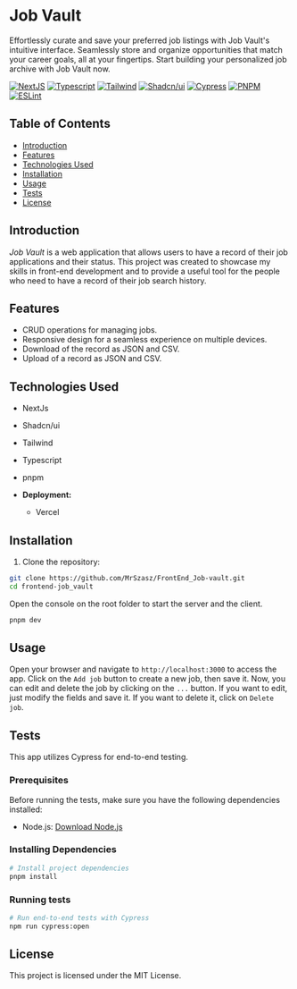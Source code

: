# Job Vault

Effortlessly curate and save your preferred job listings with Job Vault's intuitive interface. Seamlessly store and organize opportunities that match your career goals, all at your fingertips. Start building your personalized job archive with Job Vault now.

[![NextJS](https://img.shields.io/badge/next%20js-000000?style=for-the-badge&logo=nextdotjs&logoColor=white)](https://nextjs.org/) [![Typescript](https://img.shields.io/badge/TypeScript-007ACC?style=for-the-badge&logo=typescript&logoColor=white)](https://www.typescriptlang.org/) [![Tailwind](https://img.shields.io/badge/Tailwind_CSS-38B2AC?style=for-the-badge&logo=tailwind-css&logoColor=white)](https://tailwindcss.com/) [![Shadcn/ui](https://img.shields.io/badge/shadcn%2Fui-000000?style=for-the-badge&logo=shadcnui&logoColor=white)](https://ui.shadcn.com/) [![Cypress](https://img.shields.io/badge/Cypress-17202C?style=for-the-badge&logo=cypress&logoColor=white)](https://www.cypress.io/) [![PNPM](https://img.shields.io/badge/pnpm-yellow?style=for-the-badge&logo=pnpm&logoColor=white)](https://pnpm.io/) [![ESLint](https://img.shields.io/badge/eslint-3A33D1?style=for-the-badge&logo=eslint&logoColor=white)](https://eslint.org/)

## Table of Contents

- [Introduction](#introduction)
- [Features](#features)
- [Technologies Used](#technologies-used)
- [Installation](#installation)
- [Usage](#usage)
- [Tests](#tests)
- [License](#license)

## Introduction

_Job Vault_ is a web application that allows users to have a record of their job applications and their status. This project was created to showcase my skills in front-end development and to provide a useful tool for the people who need to have a record of their job search history.

## Features

- CRUD operations for managing jobs.
- Responsive design for a seamless experience on multiple devices.
- Download of the record as JSON and CSV.
- Upload of a record as JSON and CSV.

## Technologies Used

- NextJs
- Shadcn/ui
- Tailwind
- Typescript
- pnpm

- **Deployment:**
  - Vercel

## Installation

1. Clone the repository:

```bash
git clone https://github.com/MrSzasz/FrontEnd_Job-vault.git
cd frontend-job_vault
```

Open the console on the root folder to start the server and the client.

```bash
pnpm dev
```

## Usage

Open your browser and navigate to `http://localhost:3000` to access the app.
Click on the `Add job` button to create a new job, then save it.
Now, you can edit and delete the job by clicking on the `...` button. If you want to edit, just modify the fields and save it. If you want to delete it, click on `Delete job`.

## Tests

This app utilizes Cypress for end-to-end testing.

### Prerequisites

Before running the tests, make sure you have the following dependencies installed:

- Node.js: [Download Node.js](https://nodejs.org/)

### Installing Dependencies

```bash
# Install project dependencies
pnpm install
```

### Running tests

```bash
# Run end-to-end tests with Cypress
npm run cypress:open
```

## License

This project is licensed under the MIT License.
